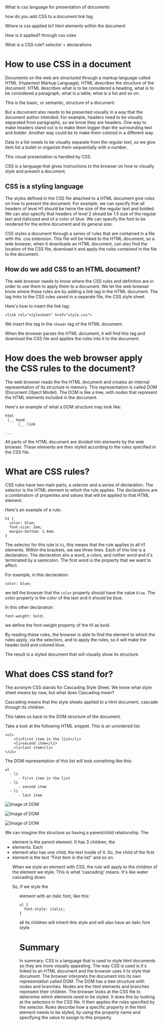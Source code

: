 What is css
  language for presentation of documents

how do you add CSS to a document
  link tag

Where is css applied to?
  html elements within the document

How is it applied?
  through css rules

What is a CSS rule?
  selector + declarations


# How to use CSS in a document

Documents on the web are structured through a markup language called HTML (Hypertext Markup Language).
HTML describes the structure of the document. HTML describes what is to be considered a heading, what is to be considered a paragraph, what is a table, what is a list and so on.

This is the basic, or semantic, structure of a document.

But a document also needs to be presented visually in a way that the document author intended. 
For example, headers need to be visually separated from paragraphs, so we know they are headers.
One way to make headers stand out is to make them bigger than the surrounding text and bolder.
Another way could be to make them colored in a different way.

Data in a list needs to be visually separate from the regular text, so we give item list a bullet or organize them sequentially with a number.

This visual presentation is handled by CSS.

CSS is a language that gives instructions to the browser on how to visually style and present a document.

## CSS is a styling language

The styles defined in the CSS file attached to a HTML document give rules on how to present the document. For example, we can specify that all headers of level H1 should be twice the size of the regular text and bolded.
We can also specify that headers of level 2 should be 1.5 size of the regular text and italicized and of a color of blue.
We can specify the font to be rendered for the entire document and its general size.

CSS styles a document through a series of rules that are contained in a file with the .css extension. This file will be linked to the HTML document, so a web browser, when it downloads an HTML document, can also find the location of the CSS file, download it and apply the rules contained in the file to the document.

## How do we add CSS to an HTML document?

The web browser needs to know where the CSS rules and definition are in order to use them to apply them to a document. We let the web browser know where these rules are by adding a link tag in the HTML document. The tag links to the CSS rules saved in a separate file, the CSS style sheet.

Here's how to insert the link tag:

```
<link rel="stylesheet" href="style.css">
```

We insert this tag in the `<head>` tag of the HTML document.

When the browser parses the HTML document, it will find this tag and download the CSS file and applies the rules into it to the document.

# How does the web browser apply the CSS rules to the document?

The web browser reads the the HTML document and creates an internal representation of its structure in memory. This representation is called DOM (Document Object Model).
The DOM is like a tree, with nodes that represent the HTML elements included in the document.

Here's an example of what a DOM structure may look like:

```
html
 |__ head
      |__ link

...

```

All parts of the HTML document are divided into elements by the web browser. These elements are then styled according to the rules specified in the CSS file.

# What are CSS rules?

CSS rules have two main parts, a selector and a series of declaration.
The selector is the HTML element to which the rule applies. The declarations are a combination of properties and values that will be applied to that HTML element.

Here's an example of a rule:

```
h1 {
  color: blue;
  font-size: 2em;
  margin-bottom: 1.4em;
}
```

The selector for this rule is `h1`, this means that the rule applies to all h1 elements.
Within the brackets, we see three lines. Each of this line is a declaration.
The declaration ahs a word, a colon, and nother word and it's terminated by a semicolon.
The first word is the property that we want to affect.

For example, in this declaration:

```
color: blue;
```

we tell the browser that the `color` property should have the value `blue`.
The color property is the color of the text and it should be blue.

In this other declaration:

```
font-weight: bold;
```

we define the font-weight property of the h1 as bold.

By reading these rules, the browser is able to find the element to which the rules apply, via the selectors, and to apply the rules, so it will make the header bold and colored blue.

The result is a styled document that will visually show its structure.


# What does CSS stand for?

The acronym CSS stands for Cascading Style Sheet. We know what style sheet means by now, but what does Cascading mean?

Cascading means that the style sheets applied to a html document, cascade through its children.

This takes us back to the DOM structure of the document.

Take a look at the following HTML snippet. This is an unordered list:

```
<ul>
	<li>First item in the list</li>
	<li>second item</li>
	<li>last item</li>
</ul>
```

The DOM representation of this list will look something like this:

```
ul
  - li
      - First item in the list
  - li
      - second item
  - li
      - last item
```

![Image of DOM](https://s3.amazonaws.com/com.maryandferrari.images/blog/dom1.png)

![Image of DOM](https://s3.amazonaws.com/com.maryandferrari.images/blog/DSCN0012.jpg)

![Image of DOM](https://s3.amazonaws.com/com.maryandferrari.images/blog/DSCN0013.jpg)

We can imagine this structure as having a parent/child relationship.
The <ul> element is the parent element. It has 3 children, the <li> elements.
Each <li> element also has one child, the text inside of it.
So, the child of the first <li> element is the text "First item in the list" and so on.

When we style an element with CSS, the rule will apply to the children of the element we style.
This is what 'cascading' means. It's like water cascading down.

So, if we style the <ul> element with an italic font, like this:

```
ul {
  font-style: italic;
}
```

all its children will inherit this style and will also have an italic font style.

# Summary

In summary: CSS is a language that is used to style html documents so they are more visually appealing.
The way CSS is used is it's linked to an HTML document and the browser uses it to style that document.
The browser interprets the document into its own representation called DOM.
The DOM has a tree structure with nodes and branches.
Nodes are the html elements and branches represent their children.
The browser looks at the CSS file to determine which elements need to be styled. It does this by looking at the selectors in the CSS file. It then applies the rules specified by the selector.
Rules describe how a specific property in the html element needs to be styled, by using the property name and specifying the value to assign to this property.
